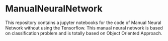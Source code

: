# ManualNeuralNetwork
This repository contains a jupyter notebooks for the code of Manual Neural Network without using the Tensorflow. This manual neural network is based on classification problem and is totally based on Object Oriented Approach.
